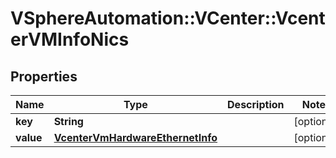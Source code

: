 # VSphereAutomation::VCenter::VcenterVMInfoNics

## Properties
Name | Type | Description | Notes
------------ | ------------- | ------------- | -------------
**key** | **String** |  | [optional] 
**value** | [**VcenterVmHardwareEthernetInfo**](VcenterVmHardwareEthernetInfo.md) |  | [optional] 


